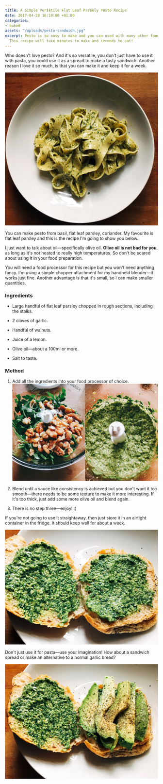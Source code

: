 ```yaml
---
title: A Simple Versatile Flat Leaf Parsely Pesto Recipe
date: 2017-04-20 16:19:00 +01:00
categories:
- baked
assets: "/uploads/pesto-sandwich.jpg"
excerpt: Pesto is so easy to make and you can used with many other foods besides pasta.
  This recipe will take minutes to make and seconds to eat!
---
```


Who doesn't love pesto? And it's so versatile, you don't just have to use it with pasta, you could use it as a spread to make a tasty sandwich. Another reason I love it so much, is that you can make it and keep it for a week.

![ribbon pasta with pesto](/uploads/ribbon-pasta-with-pesto.jpg)

You can make pesto from basil, flat leaf parsley, coriander. My favourite is flat leaf parsley and this is the recipe I'm going to show you below.

I just want to talk about oil—specifically olive oil. **Olive oil is not bad for you**, as long as it's not heated to really high temperatures. So don't be scared about using it in your food preparation.

You will need a food processor for this recipe but you won't need anything fancy. I'm using a simple chopper attachment for my handheld blender—it works just fine. Another advantage is that it's small, so I can make smaller quantities.

### Ingredients

* Large handful of flat leaf parsley chopped in rough sections, including the stalks.

* 2 cloves of garlic.

* Handful of walnuts.

* Juice of a lemon.

* Olive oil—about a 100ml or more.

* Salt to taste.

### Method
1. Add all the ingredients into your food processor of choice.
![pesto ingredients](/uploads/pesto-ingredients.jpg)

2. Blend until a sauce like consistency is achieved but you don't want it too smooth—there needs to be some texture to make it more interesting. If it's too thick, just add some more olive oil and blend again.

3. There is no step three—enjoy! :)

If you're not going to use it straightaway, then just store it in an airtight container in the fridge. It should keep well for about a week.

![pesto sandwich](/uploads/pesto-sandwich.jpg)

Don't just use it for pasta—use your imagination! How about a sandwich spread or make an alternative to a normal garlic bread?

![avocado sandwich with pesto](/uploads/avocado-sandwich-with-pesto.jpg)